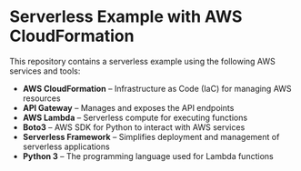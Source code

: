 # Serverless Example with AWS CloudFormation  

This repository contains a serverless example using the following AWS services and tools:  

- **AWS CloudFormation** – Infrastructure as Code (IaC) for managing AWS resources  
- **API Gateway** – Manages and exposes the API endpoints  
- **AWS Lambda** – Serverless compute for executing functions  
- **Boto3** – AWS SDK for Python to interact with AWS services  
- **Serverless Framework** – Simplifies deployment and management of serverless applications  
- **Python 3** – The programming language used for Lambda functions  